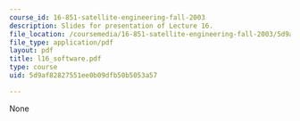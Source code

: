 ```yaml
---
course_id: 16-851-satellite-engineering-fall-2003
description: Slides for presentation of Lecture 16.
file_location: /coursemedia/16-851-satellite-engineering-fall-2003/5d9af82827551ee0b09dfb50b5053a57_l16_software.pdf
file_type: application/pdf
layout: pdf
title: l16_software.pdf
type: course
uid: 5d9af82827551ee0b09dfb50b5053a57

---
```

None